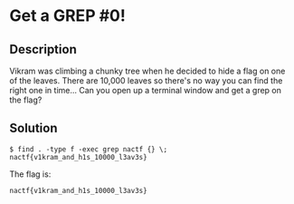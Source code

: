 # Get a GREP #0!

## Description
Vikram was climbing a chunky tree when he decided to hide a flag on one of the leaves. There are 10,000 leaves so there's no way you can find the right one in time... Can you open up a terminal window and get a grep on the flag?

## Solution

```
$ find . -type f -exec grep nactf {} \;
nactf{v1kram_and_h1s_10000_l3av3s}
```

The flag is:
```
nactf{v1kram_and_h1s_10000_l3av3s}
```
